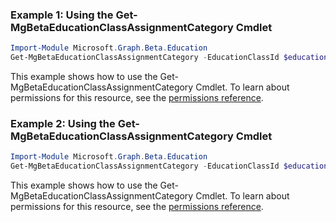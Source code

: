 ### Example 1: Using the Get-MgBetaEducationClassAssignmentCategory Cmdlet
```powershell
Import-Module Microsoft.Graph.Beta.Education
Get-MgBetaEducationClassAssignmentCategory -EducationClassId $educationClassId -EducationAssignmentId $educationAssignmentId
```
This example shows how to use the Get-MgBetaEducationClassAssignmentCategory Cmdlet.
To learn about permissions for this resource, see the [permissions reference](/graph/permissions-reference).
### Example 2: Using the Get-MgBetaEducationClassAssignmentCategory Cmdlet
```powershell
Import-Module Microsoft.Graph.Beta.Education
Get-MgBetaEducationClassAssignmentCategory -EducationClassId $educationClassId -EducationCategoryId $educationCategoryId
```
This example shows how to use the Get-MgBetaEducationClassAssignmentCategory Cmdlet.
To learn about permissions for this resource, see the [permissions reference](/graph/permissions-reference).

